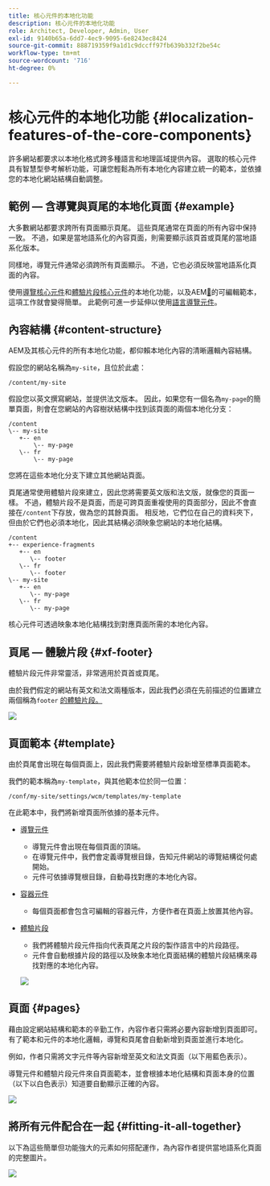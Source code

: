```yaml
---
title: 核心元件的本地化功能
description: 核心元件的本地化功能
role: Architect, Developer, Admin, User
exl-id: 9140b65a-6dd7-4ec9-9095-6e8243ec8424
source-git-commit: 888719359f9a1d1c9dccff97fb639b332f2be54c
workflow-type: tm+mt
source-wordcount: '716'
ht-degree: 0%

---
```


# 核心元件的本地化功能 {#localization-features-of-the-core-components}

許多網站都要求以本地化格式跨多種語言和地理區域提供內容。 選取的核心元件具有智慧型參考解析功能，可讓您輕鬆為所有本地化內容建立統一的範本，並依據您的本地化網站結構自動調整。

## 範例 — 含導覽與頁尾的本地化頁面 {#example}

大多數網站都要求跨所有頁面顯示頁尾。 這些頁尾通常在頁面的所有內容中保持一致。 不過，如果是當地語系化的內容頁面，則需要顯示該頁首或頁尾的當地語系化版本。

同樣地，導覽元件通常必須跨所有頁面顯示。 不過，它也必須反映當地語系化頁面的內容。

使用[導覽核心元件](/help/components/navigation.md)和[體驗片段核心元件](/help/components/experience-fragment.md)的本地化功能，以及AEM[&#128279;](https://experienceleague.adobe.com/docs/experience-manager-cloud-service/sites/authoring/features/templates.html)的可編輯範本，這項工作就會變得簡單。 此範例可進一步延伸以使用[語言導覽元件](/help/components/language-navigation.md)。

## 內容結構 {#content-structure}

AEM及其核心元件的所有本地化功能，都仰賴本地化內容的清晰邏輯內容結構。

假設您的網站名稱為`my-site`，且位於此處：

```
/content/my-site
```

假設您以英文撰寫網站，並提供法文版本。 因此，如果您有一個名為`my-page`的簡單頁面，則會在您網站的內容樹狀結構中找到該頁面的兩個本地化分支：

```
/content
\-- my-site
   +-- en
       \-- my-page
   \-- fr
       \-- my-page
```

您將在這些本地化分支下建立其他網站頁面。

頁尾通常使用體驗片段來建立，因此您將需要英文版和法文版，就像您的頁面一樣。 不過，體驗片段不是頁面，而是可跨頁面重複使用的頁面部分，因此不會直接在`/content`下存放，做為您的其餘頁面。 相反地，它們位在自己的資料夾下，但由於它們也必須本地化，因此其結構必須映象您網站的本地化結構。

```
/content
+-- experience-fragments
   +-- en
      \-- footer
   \-- fr
      \-- footer
\-- my-site
   +-- en
      \-- my-page
   \-- fr
      \-- my-page
```

核心元件可透過映象本地化結構找到對應頁面所需的本地化內容。

## 頁尾 — 體驗片段 {#xf-footer}

體驗片段元件非常靈活，非常適用於頁首或頁尾。

由於我們假定的網站有英文和法文兩種版本，因此我們必須在先前描述的位置建立兩個稱為`footer` [的體驗片段。](#content-structure)

![](/help/assets/screen-shot-2019-09-09-11.08.28.png)

## 頁面範本 {#template}

由於頁尾會出現在每個頁面上，因此我們需要將體驗片段新增至標準頁面範本。

我們的範本稱為`my-template`，與其他範本位於同一位置：

```
/conf/my-site/settings/wcm/templates/my-template
```

在此範本中，我們將新增頁面所依據的基本元件。

* [導覽元件](/help/components/navigation.md)
   * 導覽元件會出現在每個頁面的頂端。
   * 在導覽元件中，我們會定義導覽根目錄，告知元件網站的導覽結構從何處開始。
   * 元件可依據導覽根目錄，自動尋找對應的本地化內容。
* [容器元件](/help/components/container.md)
   * 每個頁面都會包含可編輯的容器元件，方便作者在頁面上放置其他內容。
* [體驗片段](/help/components/experience-fragment.md)
   * 我們將體驗片段元件指向代表頁尾之片段的製作語言中的片段路徑。
   * 元件會自動根據片段的路徑以及映象本地化頁面結構的體驗片段結構來尋找對應的本地化內容。

  ![](/help/assets/screen-shot-2019-09-09-11.20.10.png)

## 頁面 {#pages}

藉由設定網站結構和範本的辛勤工作，內容作者只需將必要內容新增到頁面即可。 有了範本和元件的本地化邏輯，導覽和頁尾會自動新增到頁面並進行本地化。

例如，作者只需將文字元件等內容新增至英文和法文頁面（以下用藍色表示）。

導覽元件和體驗片段元件來自頁面範本，並會根據本地化結構和頁面本身的位置（以下以白色表示）知道要自動顯示正確的內容。

![](/help/assets/screen-shot-2019-09-09-11.22.14.png)

## 將所有元件配合在一起 {#fitting-it-all-together}

以下為這些簡單但功能強大的元素如何搭配運作，為內容作者提供當地語系化頁面的完整圖片。

![](/help/assets/screen-shot-2019-09-09-11.27.58.png)
